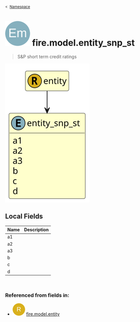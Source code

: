 <sub>&lt;&nbsp; [Namespace](index.md)</sub>
# <img src='images/enumType-lg.svg'/> fire.model.entity_snp_st
>  
>S&P short term credit ratings
> 
<img src='images/fire.model.entity_snp_st.svg'/>


## Local Fields


| Name        | Description |
| ----------- | ----------- |
| a1 |   |
| a2 |   |
| a3 |   |
| b |   |
| c |   |
| d |   |

<br/>

### Referenced from fields in:
- <img src='images/recordType.svg'/> [fire.model.entity](UDT-fire.model.entity.md)
